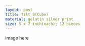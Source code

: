 ```yaml
---
layout: post
title: Tilt B(Cube)
material: gelatin silver print
size: 5 x 7 inch(each); 12 pieces
---
```


image here
